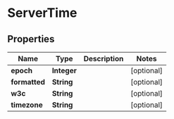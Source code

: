 

# ServerTime


## Properties

| Name | Type | Description | Notes |
|------------ | ------------- | ------------- | -------------|
|**epoch** | **Integer** |  |  [optional] |
|**formatted** | **String** |  |  [optional] |
|**w3c** | **String** |  |  [optional] |
|**timezone** | **String** |  |  [optional] |



